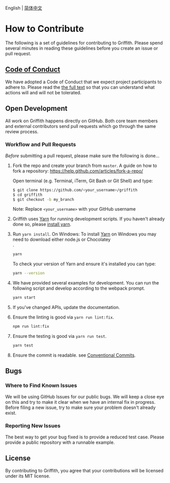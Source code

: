English | [简体中文](./CONTRIBUTING-zh_CN.md)

# How to Contribute

The following is a set of guidelines for contributing to Griffith. Please spend several minutes in reading these guidelines before you create an issue or pull request.

## [Code of Conduct](./CODE_OF_CONDUCT.md)

We have adopted a Code of Conduct that we expect project participants to adhere to. Please read the [the full text](./CODE_OF_CONDUCT.md) so that you can understand what actions will and will not be tolerated.

## Open Development

All work on Griffith happens directly on GitHub. Both core team members and external contributors send pull requests which go through the same review process.

### Workflow and Pull Requests

_Before_ submitting a pull request, please make sure the following is done…

1.  Fork the repo and create your branch from `master`. A guide on how to fork a repository: https://help.github.com/articles/fork-a-repo/

    Open terminal (e.g. Terminal, iTerm, Git Bash or Git Shell) and type:

    ```sh
    $ git clone https://github.com/<your_username>/griffith
    $ cd griffith
    $ git checkout -b my_branch
    ```

    Note: Replace `<your_username>` with your GitHub username

2.  Griffith uses [Yarn](https://yarnpkg.com/en/) for running development scripts. If you haven't already done so, please [install yarn](https://yarnpkg.com/en/docs/install).

3)  Run `yarn install`. On Windows: To install [Yarn](https://yarnpkg.com/en/docs/install#windows-tab) on Windows you may need to download either node.js or Chocolatey<br />.

    ```sh
    yarn
    ```

    To check your version of Yarn and ensure it's installed you can type:

    ```sh
    yarn --version
    ```

4)  We have provided several examples for development. You can run the following script and develop according to the webpack prompt.

    ```sh
    yarn start
    ```

5)  If you've changed APIs, update the documentation.

6)  Ensure the linting is good via `yarn run lint:fix`.

    ```sh
    npm run lint:fix
    ```

7)  Ensure the testing is good via `yarn run test`.

    ```sh
    yarn test
    ```

8)  Ensure the commit is readable. see [Conventional Commits](https://www.conventionalcommits.org/zh/v1.0.0-beta.2/).

## Bugs

### Where to Find Known Issues

We will be using GitHub Issues for our public bugs. We will keep a close eye on this and try to make it clear when we have an internal fix in progress. Before filing a new issue, try to make sure your problem doesn't already exist.

### Reporting New Issues

The best way to get your bug fixed is to provide a reduced test case. Please provide a public repository with a runnable example.

## License

By contributing to Griffith, you agree that your contributions will be licensed under its MIT license.

